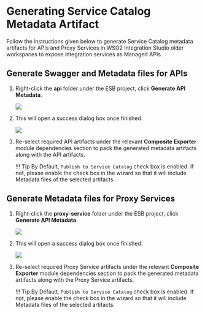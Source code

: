 # Generating Service Catalog Metadata Artifact

Follow the instructions given below to generate Service Catalog metadata artifacts for APIs and Proxy Services in WSO2 Integration Studio older workspaces to expose integration services as Managed APIs.

## Generate Swagger and Metadata files for APIs

1. Right-click the **api** folder under the ESB project, click **Generate API Metadata**.

    <img src="{{base_path}}/assets/img/integrate/create_artifacts/generate_metadata/api-metadata.png">

2. This will open a success dialog box once finished.

    <img src="{{base_path}}/assets/img/integrate/create_artifacts/generate_metadata/api-success.png">

3. Re-select required API artifacts under the relevant **Composite Exporter** module dependencies section to pack the generated metadata artifacts along with the API artifacts.

    !!! Tip
        By Default, `Publish to Service Catalog` check box is enabled. If not, please enable the check box in the wizard so that it will include Metadata files of the selected artifacts.

## Generate Metadata files for Proxy Services

1. Right-click the **proxy-service** folder under the ESB project, click **Generate API Metadata**.

    <img src="{{base_path}}/assets/img/integrate/create_artifacts/generate_metadata/proxy-metadata.png">

2. This will open a success dialog box once finished.

    <img src="{{base_path}}/assets/img/integrate/create_artifacts/generate_metadata/proxy-success.png">

3. Re-select required Proxy Service artifacts under the relevant **Composite Exporter** module dependencies section to pack the generated metadata artifacts along with the Proxy Service artifacts.

    !!! Tip
        By Default, `Publish to Service Catalog` check box is enabled. If not, please enable the check box in the wizard so that it will include Metadata files of the selected artifacts. 

